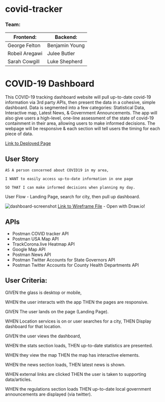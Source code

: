 # covid-tracker

### Team:
| Frontend:      | Backend:       |
| -------------- | -------------- |
| George Felton  | Benjamin Young |
| Robeil Aregawi | Julee Butler   |
| Sarah Cowgill  | Luke Shepherd  |

# COVID-19 Dashboard

This COVID-19 tracking dashboard website will pull up-to-date covid-19 information via 3rd party APIs, then present the data in a cohesive, simple dashboard. Data is segmented into a few categories: Statistical Data, Interactive map, Latest News, & Government Announcements. The app will also give users a high-level, one-line assessment of the state of covid-19 containment in their area, allowing users to make informed decisions. The webpage will be responsive & each section will tell users the timing for each piece of data.

[Link to Deployed Page](https://sheplt1.github.io/covid-tracker/)

## User Story

``` 
AS A person concerned about COVID19 in my area,

I WANT to easily access up-to-date information in one page

SO THAT I can make informed decisions when planning my day.
```



User Flow - Landing Page, search for city, then pull up dashboard. 

![dashboard-screenshot](https://github.com/ShepLT1/covid-tracker/blob/master/Assets/Images/dashboard-screenshot.jpg)
[Link to Wireframe File](https://drive.google.com/file/d/1cg9Mt5OtGMO443ljs54syF3Wgxa8wAZp/view?usp=sharing) - Open with Draw.io!

## APIs

* Postman COVID tracker API
* Postman USA Map API
* TrackCorona.live Heatmap API
* Google Map API
* Postman News API
* Postman Twitter Accounts for State Governors API
* Postman Twitter Accounts for County Health Departments API

## User Criteria:

GIVEN the glass is desktop or mobile,

WHEN the user interacts with the app
THEN the pages are responsive.



GIVEN The user lands on the page (Landing Page).

WHEN Location services is on or user searches for a city,
THEN Display dashboard for that location.



GIVEN the user views the dashboard,

WHEN the stats section loads,
THEN up-to-date statistics are presented.

WHEN they view the map
THEN the map has interactive elements.

WHEN the news section loads,
THEN latest news is shown.

WHEN external links are clicked
THEN the user is taken to supporting data/articles.

WHEN the regulations section loads
THEN up-to-date local government announcements are displayed (via twitter).